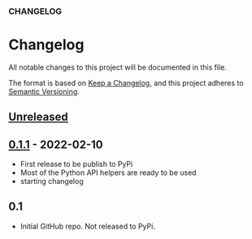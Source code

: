 ### CHANGELOG


# Changelog

All notable changes to this project will be documented in this file.

The format is based on [Keep a Changelog](https://keepachangelog.com/en/1.0.0/),
and this project adheres to [Semantic Versioning](https://semver.org/spec/v2.0.0.html).

## [Unreleased]

## [0.1.1] - 2022-02-10
 - First release to be publish to PyPi
 - Most of the Python API helpers are ready to be used
 - starting changelog

## 0.1
 - Initial GitHub repo. Not released to PyPi.

[unreleased]: https://github.com/appsembler/tahoe-sites/compare/v0.1.1...HEAD
[0.1.1]: https://github.com/appsembler/tahoe-sites/compare/ef43ca91543432335e6ddb9b26cab11059811f64...v0.1.1

